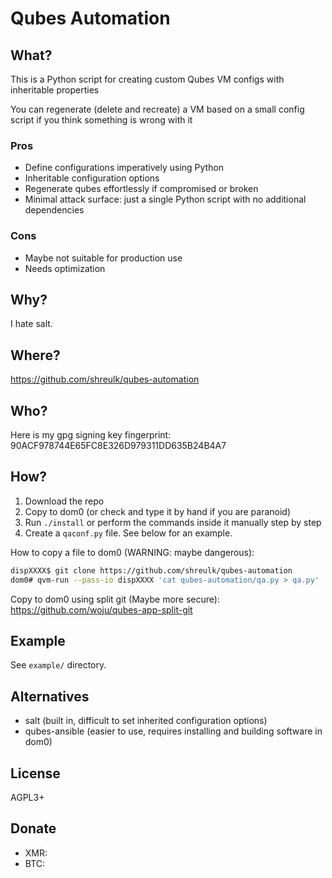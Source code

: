 # Qubes Automation

## What?
This is a Python script for creating custom Qubes VM configs with inheritable properties

You can regenerate (delete and recreate) a VM based on a small config script if you think something is wrong with it

### Pros

- Define configurations imperatively using Python
- Inheritable configuration options
- Regenerate qubes effortlessly if compromised or broken
- Minimal attack surface: just a single Python script with no additional dependencies

### Cons

- Maybe not suitable for production use
- Needs optimization

## Why?
I hate salt.

## Where?
https://github.com/shreulk/qubes-automation

## Who?
Here is my gpg signing key fingerprint: 90ACF978744E65FC8E326D979311DD635B24B4A7

## How?
1. Download the repo
2. Copy to dom0 (or check and type it by hand if you are paranoid)
3. Run `./install` or perform the commands inside it manually step by step
4. Create a `qaconf.py` file. See below for an example.

How to copy a file to dom0 (WARNING: maybe dangerous):
```bash
dispXXXX$ git clone https://github.com/shreulk/qubes-automation
dom0# qvm-run --pass-io dispXXXX 'cat qubes-automation/qa.py > qa.py'
```

Copy to dom0 using split git (Maybe more secure): https://github.com/woju/qubes-app-split-git

## Example

See `example/` directory.

## Alternatives
- salt (built in, difficult to set inherited configuration options)
- qubes-ansible (easier to use, requires installing and building software in dom0)

## License
AGPL3+

## Donate
- XMR:
- BTC:


